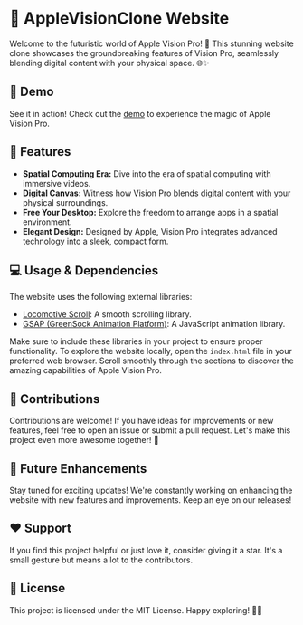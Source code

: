 # 🍏 AppleVisionClone Website

Welcome to the futuristic world of Apple Vision Pro! 🚀 This stunning website clone showcases the groundbreaking features of Vision Pro, seamlessly blending digital content with your physical space. 🌐✨

## 🎥 Demo

See it in action! Check out the [demo](#) to experience the magic of Apple Vision Pro.

## 🚀 Features

- **Spatial Computing Era:** Dive into the era of spatial computing with immersive videos.
- **Digital Canvas:** Witness how Vision Pro blends digital content with your physical surroundings.
- **Free Your Desktop:** Explore the freedom to arrange apps in a spatial environment.
- **Elegant Design:** Designed by Apple, Vision Pro integrates advanced technology into a sleek, compact form.

## 💻 Usage & Dependencies

The website uses the following external libraries:

- [Locomotive Scroll](https://github.com/locomotivemtl/locomotive-scroll): A smooth scrolling library.
- [GSAP (GreenSock Animation Platform)](https://greensock.com/): A JavaScript animation library.

Make sure to include these libraries in your project to ensure proper functionality.
To explore the website locally, open the `index.html` file in your preferred web browser. Scroll smoothly through the sections to discover the amazing capabilities of Apple Vision Pro.
## 🤝 Contributions

Contributions are welcome! If you have ideas for improvements or new features, feel free to open an issue or submit a pull request. Let's make this project even more awesome together! 🙌
## 🚧 Future Enhancements

Stay tuned for exciting updates! We're constantly working on enhancing the website with new features and improvements. Keep an eye on our releases!


## ❤️ Support

If you find this project helpful or just love it, consider giving it a star. It's a small gesture but means a lot to the contributors.

## 📃 License

This project is licensed under the MIT License.
Happy exploring! 🚀🍎
